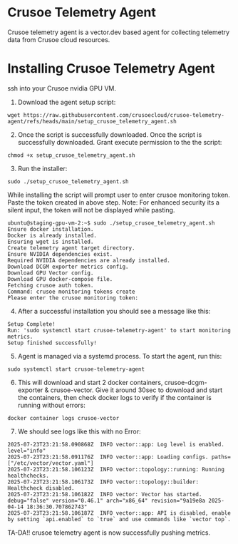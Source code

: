 # Crusoe Telemetry Agent
Crusoe telemetry agent is a vector.dev based agent for collecting telemetry data from Crusoe cloud resources.

# Installing Crusoe Telemetry Agent
ssh into your Crusoe nvidia GPU VM.

1. Download the agent setup script:
```
wget https://raw.githubusercontent.com/crusoecloud/crusoe-telemetry-agent/refs/heads/main/setup_crusoe_telemetry_agent.sh
```
2. Once the script is successfully downloaded. Once the script is successfully downloaded. Grant execute permission to the the script:
```
chmod +x setup_crusoe_telemetry_agent.sh
```
3. Run the installer:
```
sudo ./setup_crusoe_telemetry_agent.sh
```
While installing the script will prompt user to enter crusoe monitoring token. Paste the token created in above step.
Note: For enhanced security its a silent input, the token will not be displayed while pasting.
```
ubuntu@staging-gpu-vm-2:~$ sudo ./setup_crusoe_telemetry_agent.sh
Ensure docker installation.
Docker is already installed.
Ensuring wget is installed.
Create telemetry agent target directory.
Ensure NVIDIA dependencies exist.
Required NVIDIA dependencies are already installed.
Download DCGM exporter metrics config.
Download GPU Vector config.
Download GPU docker-compose file.
Fetching crusoe auth token.
Command: crusoe monitoring tokens create
Please enter the crusoe monitoring token:

```
4. After a successful installation you should see a message like this:
```
Setup Complete!
Run: 'sudo systemctl start crusoe-telemetry-agent' to start monitoring metrics.
Setup finished successfully!
```
5. Agent is managed via a systemd process. To start the agent, run this:
```
sudo systemctl start crusoe-telemetry-agent
```
6. This will download and start 2 docker containers, crusoe-dcgm-exporter & crusoe-vector. Give it around 30sec to download and start the containers, then check docker logs to verify if the container is running without errors:
```
docker container logs crusoe-vector
```
7. We should see logs like this with no Error:
```
2025-07-23T23:21:58.090868Z  INFO vector::app: Log level is enabled. level="info"
2025-07-23T23:21:58.091176Z  INFO vector::app: Loading configs. paths=["/etc/vector/vector.yaml"]
2025-07-23T23:21:58.106123Z  INFO vector::topology::running: Running healthchecks.
2025-07-23T23:21:58.106173Z  INFO vector::topology::builder: Healthcheck disabled.
2025-07-23T23:21:58.106182Z  INFO vector: Vector has started. debug="false" version="0.46.1" arch="x86_64" revision="9a19e8a 2025-04-14 18:36:30.707862743"
2025-07-23T23:21:58.106187Z  INFO vector::app: API is disabled, enable by setting `api.enabled` to `true` and use commands like `vector top`.
```
TA-DA!! crusoe telemetry agent is now successfully pushing metrics.
